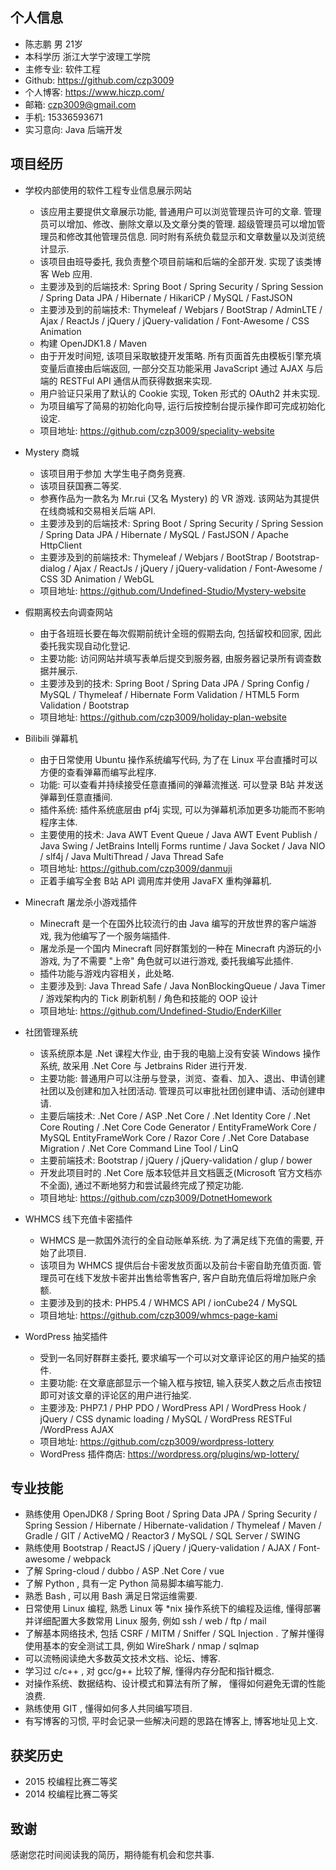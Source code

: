 ## 个人信息

- 陈志鹏 男 21岁
- 本科学历 浙江大学宁波理工学院
- 主修专业: 软件工程
- Github: https://github.com/czp3009
- 个人博客: https://www.hiczp.com/
- 邮箱: czp3009@gmail.com
- 手机: 15336593671
- 实习意向: Java 后端开发

## 项目经历

- 学校内部使用的软件工程专业信息展示网站
    - 该应用主要提供文章展示功能, 普通用户可以浏览管理员许可的文章. 管理员可以增加、修改、删除文章以及文章分类的管理. 超级管理员可以增加管理员和修改其他管理员信息. 同时附有系统负载显示和文章数量以及浏览统计显示.
    - 该项目由班导委托, 我负责整个项目前端和后端的全部开发. 实现了该类博客 Web 应用.
    - 主要涉及到的后端技术: Spring Boot / Spring Security / Spring Session / Spring Data JPA / Hibernate / HikariCP / MySQL / FastJSON
    - 主要涉及到的前端技术: Thymeleaf / Webjars / BootStrap / AdminLTE / Ajax / ReactJs / jQuery / jQuery-validation / Font-Awesome / CSS Animation
    - 构建 OpenJDK1.8 / Maven
    - 由于开发时间短, 该项目采取敏捷开发策略. 所有页面首先由模板引擎充填变量后直接由后端返回, 一部分交互功能采用 JavaScript 通过 AJAX 与后端的 RESTFul API 通信从而获得数据来实现.
    - 用户验证只采用了默认的 Cookie 实现, Token 形式的 OAuth2 并未实现.
    - 为项目编写了简易的初始化向导, 运行后按控制台提示操作即可完成初始化设定.
    - 项目地址: https://github.com/czp3009/speciality-website
    
- Mystery 商城
    - 该项目用于参加 大学生电子商务竞赛.
    - 该项目获国赛二等奖.
    - 参赛作品为一款名为 Mr.rui (又名 Mystery) 的 VR 游戏. 该网站为其提供在线商城和交易相关后端 API.
    - 主要涉及到的后端技术: Spring Boot / Spring Security / Spring Session / Spring Data JPA / Hibernate / MySQL / FastJSON / Apache HttpClient
    - 主要涉及到的前端技术: Thymeleaf / Webjars / BootStrap / Bootstrap-dialog / Ajax / ReactJs / jQuery / jQuery-validation / Font-Awesome / CSS 3D Animation / WebGL
    - 项目地址: https://github.com/Undefined-Studio/Mystery-website
    
- 假期离校去向调查网站
    - 由于各班班长要在每次假期前统计全班的假期去向, 包括留校和回家, 因此委托我实现自动化登记.
    - 主要功能: 访问网站并填写表单后提交到服务器, 由服务器记录所有调查数据并展示.
    - 主要涉及到的技术: Spring Boot / Spring Data JPA / Spring Config / MySQL / Thymeleaf / Hibernate Form Validation / HTML5 Form Validation / Bootstrap
    - 项目地址: https://github.com/czp3009/holiday-plan-website
    
- Bilibili 弹幕机
    - 由于日常使用 Ubuntu 操作系统编写代码, 为了在 Linux 平台直播时可以方便的查看弹幕而编写此程序.
    - 功能: 可以查看并持续接受任意直播间的弹幕流推送. 可以登录 B站 并发送弹幕到任意直播间.
    - 插件系统: 插件系统底层由 pf4j 实现, 可以为弹幕机添加更多功能而不影响程序主体.
    - 主要使用的技术: Java AWT Event Queue / Java AWT Event Publish / Java Swing / JetBrains Intellj Forms runtime / Java Socket / Java NIO / slf4j / Java MultiThread / Java Thread Safe
    - 项目地址: https://github.com/czp3009/danmuji
    - 正着手编写全套 B站 API 调用库并使用 JavaFX 重构弹幕机.
    
- Minecraft 屠龙杀小游戏插件
    - Minecraft 是一个在国外比较流行的由 Java 编写的开放世界的客户端游戏, 我为他编写了一个服务端插件.
    - 屠龙杀是一个国内 Minecraft 同好群策划的一种在 Minecraft 内游玩的小游戏, 为了不需要 "上帝" 角色就可以进行游戏, 委托我编写此插件.
    - 插件功能与游戏内容相关，此处略.
    - 主要涉及到: Java Thread Safe / Java NonBlockingQueue / Java Timer / 游戏架构内的 Tick 刷新机制 / 角色和技能的 OOP 设计
    - 项目地址: https://github.com/Undefined-Studio/EnderKiller
    
- 社团管理系统
    - 该系统原本是 .Net 课程大作业, 由于我的电脑上没有安装 Windows 操作系统, 故采用 .Net Core 与 Jetbrains Rider 进行开发.
    - 主要功能: 普通用户可以注册与登录，浏览、查看、加入、退出、申请创建社团以及创建和加入社团活动. 管理员可以审批社团创建申请、活动创建申请.
    - 主要后端技术: .Net Core / ASP .Net Core / .Net Identity Core / .Net Core Routing / .Net Core Code Generator / EntityFrameWork Core / MySQL EntityFrameWork Core / Razor Core / .Net Core Database Migration / .Net Core Command Line Tool / LinQ
    - 主要前端技术: Bootstrap / jQuery / jQuery-validation / glup / bower
    - 开发此项目时的 .Net Core 版本较低并且文档匮乏(Microsoft 官方文档亦不全面), 通过不断地努力和尝试最终完成了预定功能.
    - 项目地址: https://github.com/czp3009/DotnetHomework

- WHMCS 线下充值卡密插件
    - WHMCS 是一款国外流行的全自动账单系统. 为了满足线下充值的需要, 开始了此项目.
    - 该项目为 WHMCS 提供后台卡密发放页面以及前台卡密自助充值页面. 管理员可在线下发放卡密并出售给零售客户, 客户自助充值后将增加账户余额.
    - 主要涉及到的技术: PHP5.4 / WHMCS API / ionCube24 / MySQL
    - 项目地址: https://github.com/czp3009/whmcs-page-kami

- WordPress 抽奖插件
    - 受到一名同好群群主委托, 要求编写一个可以对文章评论区的用户抽奖的插件.
    - 主要功能: 在文章底部显示一个输入框与按钮, 输入获奖人数之后点击按钮即可对该文章的评论区的用户进行抽奖.
    - 主要涉及: PHP7.1 / PHP PDO / WordPress API / WordPress Hook / jQuery / CSS dynamic loading / MySQL / WordPress RESTFul /WordPress AJAX
    - 项目地址: https://github.com/czp3009/wordpress-lottery
    - WordPress 插件商店: https://wordpress.org/plugins/wp-lottery/

## 专业技能

- 熟练使用 OpenJDK8 / Spring Boot / Spring Data JPA / Spring Security / Spring Session / Hibernate / Hibernate-validation / Thymeleaf / Maven / Gradle / GIT / ActiveMQ / Reactor3 / MySQL / SQL Server / SWING
- 熟练使用 Bootstrap / ReactJS / jQuery / jQuery-validation / AJAX / Font-awesome / webpack
- 了解 Spring-cloud / dubbo / ASP .Net Core / vue
- 了解 Python , 具有一定 Python 简易脚本编写能力.
- 熟悉 Bash , 可以用 Bash 满足日常运维需要.
- 日常使用 Linux 编程, 熟悉 Linux 等 *nix 操作系统下的编程及运维, 懂得部署并详细配置大多数常用 Linux 服务, 例如 ssh / web / ftp / mail
- 了解基本网络技术, 包括 CSRF / MITM / Sniffer / SQL Injection . 了解并懂得使用基本的安全测试工具, 例如 WireShark / nmap / sqlmap
- 可以流畅阅读绝大多数英文技术文档、论坛、博客.
- 学习过 c/c++ , 对 gcc/g++ 比较了解, 懂得内存分配和指针概念.
- 对操作系统、数据结构、设计模式和算法有所了解， 懂得如何避免无谓的性能浪费.
- 熟练使用 GIT , 懂得如何多人共同编写项目.
- 有写博客的习惯, 平时会记录一些解决问题的思路在博客上, 博客地址见上文.

## 获奖历史

- 2015 校编程比赛二等奖
- 2014 校编程比赛二等奖


## 致谢

感谢您花时间阅读我的简历，期待能有机会和您共事.
